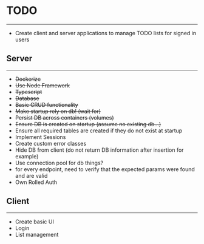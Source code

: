 # TODO

---

- Create client and server applications to manage TODO lists for signed in users

## Server

---

- ~~Dockerize~~
- ~~Use Node Framework~~
- ~~Typescript~~
- ~~Database~~
- ~~Basic CRUD functionality~~
- ~~Make startup rely on db! (wait for)~~
- ~~Persist DB across containers (volumes)~~
- ~~Ensure DB is created on startup (assume no existing db...)~~
- Ensure all required tables are created if they do not exist at startup
- Implement Sessions
- Create custom error classes
- Hide DB from client (do not return DB information after insertion for example)
- Use connection pool for db things?
- for every endpoint, need to verify that the expected params were found and are valid
- Own Rolled Auth

## Client

---

- Create basic UI
- Login
- List management
